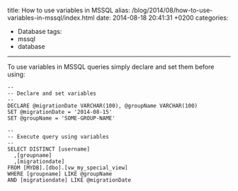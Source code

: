 title: How to use variables in MSSQL
alias: /blog/2014/08/how-to-use-variables-in-mssql/index.html
date: 2014-08-18 20:41:31 +0200
categories:
- Database
tags:
- mssql
- database
---

To use variables in MSSQL queries simply declare and set them before using:

	--
	-- Declare and set variables
	--
	DECLARE @migrationDate VARCHAR(100), @groupName VARCHAR(100)
	SET @migrationDate = '2014-08-15'
	SET @groupName = 'SOME-GROUP-NAME'

	--
	-- Execute query using variables
	--
	SELECT DISTINCT [username]
      ,[groupname]
      ,[migrationdate]
	FROM [MYDB].[dbo].[vw_my_special_view]
	WHERE [groupname] LIKE @groupName
	AND [migrationdate] LIKE @migrationDate
